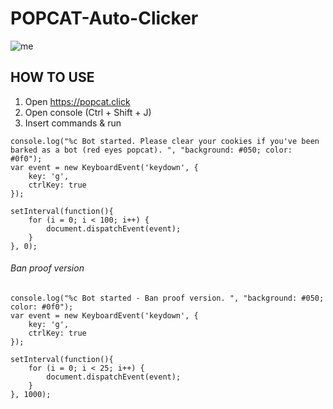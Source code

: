 # POPCAT-Auto-Clicker

![me](https://c.tenor.com/NkAegm0IP8IAAAAC/popcat.gif)
## HOW TO USE
1) Open https://popcat.click
2) Open console (Ctrl + Shift + J)
3) Insert commands & run

```
console.log("%c Bot started. Please clear your cookies if you've been barked as a bot (red eyes popcat). ", "background: #050; color: #0f0");
var event = new KeyboardEvent('keydown', {
	key: 'g',
	ctrlKey: true
});

setInterval(function(){
	for (i = 0; i < 100; i++) {
		document.dispatchEvent(event);
	}
}, 0);
```

###### Ban proof version
```
console.log("%c Bot started - Ban proof version. ", "background: #050; color: #0f0");
var event = new KeyboardEvent('keydown', {
	key: 'g',
	ctrlKey: true
});

setInterval(function(){
	for (i = 0; i < 25; i++) {
		document.dispatchEvent(event);
	}
}, 1000);
```
